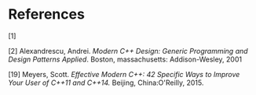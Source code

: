 # References

[1]

[2] Alexandrescu, Andrei. *Modern C++ Design: Generic Programming and Design Patterns Applied*. Boston, massachusetts: Addison-Wesley, 2001

[19] Meyers, Scott. *Effective Modern C++: 42 Specific Ways to Improve Your User of C++11 and C++14.* Beijing, China:O'Reilly, 2015.

